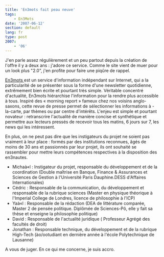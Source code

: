```yaml
---
title: 'En3mots fait peau neuve'
tags:
    - En3Mots
date: '2007-06-12'
section: default
lang: fr
type: post
2007:
    - '06'
---
```


J'en parle assez régulièrement et un peu partout depuis la création de l'offre il y a deux ans&nbsp;: j'adore ce service. Comme le site vient de muer pour un look plus "2.0", j'en profite pour faire une piq&ucirc;re de rappel.

[](http://en3mots.com/) [En3mots ](http://en3mots.com/)est un service d'information indépendant sur Internet, qui a la particularité de se présenter sous la forme d'une newsletter quotidienne, extrêmement bien écrite et pourtant très simple. Véritable concentré d'actualité, En3mots hiérarchise l'information pour la rendre plus accessible à tous. Inspiré des «&nbsp;morning report&nbsp;» fameux chez nos voisins anglo-saxons, cette revue de presse permet de sélectionner les informations à -la-carte, par thèmes ou par centre d'intérêts. L'enjeu est simple et pourtant novateur&nbsp;: retranscrire l'actualité de manière concise et synthétique et permettre aux lecteurs pressés de recevoir tous les matins, 6 jours sur 7, les news qui les intéressent.

En plus, on ne peut pas dire que les instigateurs du projet ne soient pas vraiment à leur place&nbsp;: formés par des institutions reconnues, &acirc;gés de moins de 30 ans et passionnés par leur projet, ils ont souhaité se rassembler pour mettre leurs compétences respectives à la disposition des en3nautes.

*   Michaà«l&nbsp;: Instigateur du projet, responsable du développement et de la coordination
(Double maîtrise en Banque, Finance &amp; Assurances et Sciences de Gestion à l'Université Paris Dauphine.DESS d'Affaires Internationales)
*   Cédric&nbsp;: Responsable de la communication, du développement et responsable de la rubrique sciences
(Master en physique théorique à l'Imperial College de Londres, licence de philosophie à l'ICP)
*   Yaà«l&nbsp;: Responsable de la rédaction
(DEA de littérature comparée, Master 2 de pensée politique. Diplômée de Sciences-Pô, elle y fait sa thèse et enseigne la philosophie politique)
*   David&nbsp;: Responsable de l'actualité juridique
( Professeur Agrégé des facultés de droit)
*   Jonathan&nbsp;: Responsable technique, du développement et de la rubrique High-Tech
(ào/ootudiant en dernière année à l'école Polytechnique de Lausanne)

A vous de juger. En ce qui me concerne, je suis accro.